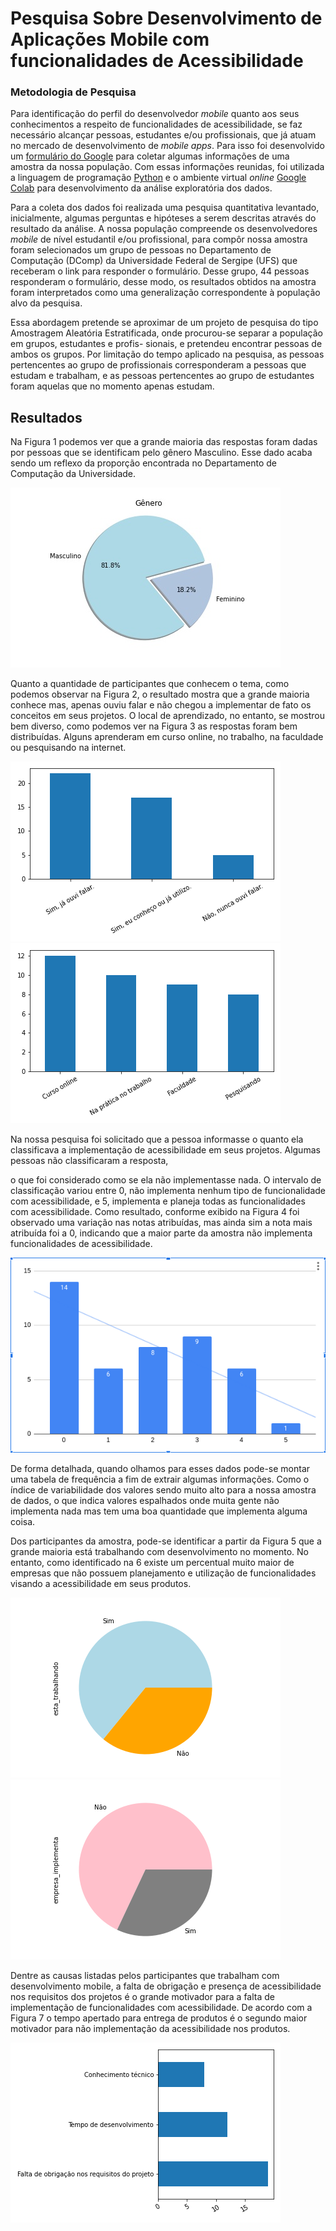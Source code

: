 # Pesquisa Sobre  Desenvolvimento de Aplicações Mobile com funcionalidades de Acessibilidade

### Metodologia de Pesquisa

Para identificação do perfil do desenvolvedor _mobile_ quanto aos seus conhecimentos a
respeito de funcionalidades de acessibilidade, se faz necessário alcançar pessoas, estudantes
e/ou profissionais, que já atuam no mercado de desenvolvimento de _mobile apps_. Para isso foi
desenvolvido um [formulário do Google](https://docs.google.com/forms) para coletar algumas informações de uma amostra da
nossa população. Com essas informações reunidas, foi utilizada a linguagem de programação
[Python](https://www.python.org/) e o ambiente virtual _online_ [Google Colab](https://colab.research.google.com/) para desenvolvimento da análise exploratória
dos dados.

Para a coleta dos dados foi realizada uma pesquisa quantitativa levantado, inicialmente,
algumas perguntas e hipóteses a serem descritas através do resultado da análise. A nossa população
compreende os desenvolvedores _mobile_ de nível estudantil e/ou profissional, para compôr nossa
amostra foram selecionados um grupo de pessoas no Departamento de Computação (DComp) da
Universidade Federal de Sergipe (UFS) que receberam o link para responder o formulário. Desse
grupo, 44 pessoas responderam o formulário, desse modo, os resultados obtidos na amostra
foram interpretados como uma generalização correspondente à população alvo da pesquisa.

Essa abordagem pretende se aproximar de um projeto de pesquisa do tipo Amostragem
Aleatória Estratificada, onde procurou-se separar a população em grupos, estudantes e profis-
sionais, e pretendeu encontrar pessoas de ambos os grupos. Por limitação do tempo aplicado
na pesquisa, as pessoas pertencentes ao grupo de profissionais corresponderam a pessoas que
estudam e trabalham, e as pessoas pertencentes ao grupo de estudantes foram aquelas que no
momento apenas estudam.

## Resultados

Na Figura 1 podemos ver que a grande maioria das respostas foram dadas por pessoas
que se identificam pelo gênero Masculino. Esse dado acaba sendo um reflexo da proporção
encontrada no Departamento de Computação da Universidade.

![](https://github.com/MayaraMachado/analise_exploratoria_acessibilidade_apps/blob/main/imagens/proporcao_genero.jpg)

Quanto a quantidade de participantes que conhecem o tema, como podemos observar
na Figura 2, o resultado mostra que a grande maioria conhece mas, apenas ouviu falar e não
chegou a implementar de fato os conceitos em seus projetos. O local de aprendizado, no entanto,
se mostrou bem diverso, como podemos ver na Figura 3 as respostas foram bem distribuídas.
Alguns aprenderam em curso online, no trabalho, na faculdade ou pesquisando na internet.

![](https://github.com/MayaraMachado/analise_exploratoria_acessibilidade_apps/blob/main/imagens/conhece_sobre_acessibilidade.png)
![](https://github.com/MayaraMachado/analise_exploratoria_acessibilidade_apps/blob/main/imagens/formato_aprendizado.png)

Na nossa pesquisa foi solicitado que a pessoa informasse o quanto ela classificava a
implementação de acessibilidade em seus projetos. Algumas pessoas não classificaram a resposta,

o que foi considerado como se ela não implementasse nada. O intervalo de classificação variou
entre 0, não implementa nenhum tipo de funcionalidade com acessibilidade, e 5, implementa
e planeja todas as funcionalidades com acessibilidade. Como resultado, conforme exibido na
Figura 4 foi observado uma variação nas notas atribuídas, mas ainda sim a nota mais atribuída foi
a 0, indicando que a maior parte da amostra não implementa funcionalidades de acessibilidade.

![](https://github.com/MayaraMachado/analise_exploratoria_acessibilidade_apps/blob/main/imagens/pessoas_implementam.png)

De forma detalhada, quando olhamos para esses dados pode-se montar uma tabela de
frequência a fim de extrair algumas informações. Como o índice de variabilidade dos valores
sendo muito alto para a nossa amostra de dados, o que indica valores espalhados onde muita
gente não implementa nada mas tem uma boa quantidade que implementa alguma coisa.

Dos participantes da amostra, pode-se identificar a partir da Figura 5 que a grande
maioria está trabalhando com desenvolvimento no momento. No entanto, como identificado na 6
existe um percentual muito maior de empresas que não possuem planejamento e utilização de
funcionalidades visando a acessibilidade em seus produtos.

![](https://github.com/MayaraMachado/analise_exploratoria_acessibilidade_apps/blob/main/imagens/esta_trabalhando.png)
![](https://github.com/MayaraMachado/analise_exploratoria_acessibilidade_apps/blob/main/imagens/empresa_implementa.png)

Dentre as causas listadas pelos participantes que trabalham com desenvolvimento mobile,
a falta de obrigação e presença de acessibilidade nos requisitos dos projetos é o grande motivador
para a falta de implementação de funcionalidades com acessibilidade. De acordo com a Figura 7
o tempo apertado para entrega de produtos é o segundo maior motivador para não implementação
da acessibilidade nos produtos.

![](https://github.com/MayaraMachado/analise_exploratoria_acessibilidade_apps/blob/main/imagens/maior_dificuldade.png)

